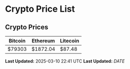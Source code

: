 # Crypto Price List

## Crypto Prices
| Bitcoin | Ethereum | Litecoin |
| ------- | -------- | -------- |
| $79303 | $1872.04 | $87.48 |
**Last Updated:** 2025-03-10 22:41 UTC
**Last Updated:** $DATE$
